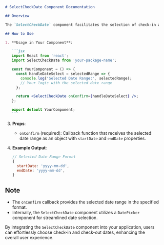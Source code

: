 ````markdown
# SelectCheckDate Component Documentation

## Overview

The `SelectCheckDate` component facilitates the selection of check-in and check-out dates, providing a seamless experience for users. It incorporates a `DatePicker` component and delivers a callback function with the chosen date range.

## How to Use

1. **Usage in Your Component**:

   ```jsx
   import React from 'react';
   import SelectCheckDate from 'your-package-name';

   const YourComponent = () => {
     const handleDateSelect = selectedRange => {
       console.log('Selected Date Range:', selectedRange);
       // Your logic with the selected date range
     };

     return <SelectCheckDate onConfirm={handleDateSelect} />;
   };

   export default YourComponent;
   ```
````

3. **Props**:

   - `onConfirm` (required): Callback function that receives the selected date range as an object with `startDate` and `endDate` properties.

4. **Example Output**:

   ```javascript
   // Selected Date Range Format
   {
     startDate: 'yyyy-mm-dd',
     endDate: 'yyyy-mm-dd',
   }
   ```

## Note

- The `onConfirm` callback provides the selected date range in the specified format.
- Internally, the `SelectCheckDate` component utilizes a `DatePicker` component for streamlined date selection.

By integrating the `SelectCheckDate` component into your application, users can effortlessly choose check-in and check-out dates, enhancing the overall user experience.

```

```
